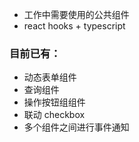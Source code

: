 - 工作中需要使用的公共组件
- react hooks + typescript

### 目前已有：

- 动态表单组件
- 查询组件
- 操作按钮组组件
- 联动 checkbox
- 多个组件之间进行事件通知
